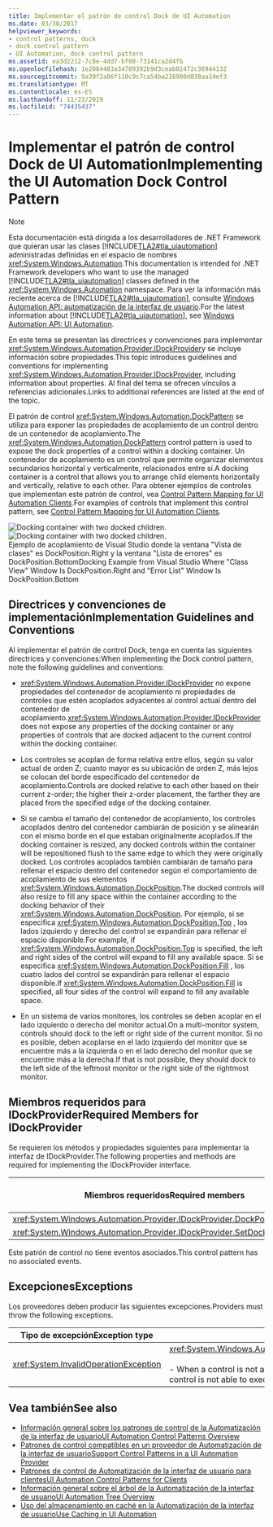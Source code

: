 ```yaml
---
title: Implementar el patrón de control Dock de UI Automation
ms.date: 03/30/2017
helpviewer_keywords:
- control patterns, dock
- dock control pattern
- UI Automation, dock control pattern
ms.assetid: ea3d2212-7c8e-4dd7-bf08-73141ca2d4fb
ms.openlocfilehash: 1e2084483a34709392b9d3ceab02472c36944132
ms.sourcegitcommit: 9a39f2a06f110c9c7ca54ba216900d038aa14ef3
ms.translationtype: MT
ms.contentlocale: es-ES
ms.lasthandoff: 11/23/2019
ms.locfileid: "74435437"
---
```

# <a name="implementing-the-ui-automation-dock-control-pattern"></a><span data-ttu-id="10284-102">Implementar el patrón de control Dock de UI Automation</span><span class="sxs-lookup"><span data-stu-id="10284-102">Implementing the UI Automation Dock Control Pattern</span></span>
> [!NOTE]
> <span data-ttu-id="10284-103">Esta documentación está dirigida a los desarrolladores de .NET Framework que quieran usar las clases [!INCLUDE[TLA2#tla_uiautomation](../../../includes/tla2sharptla-uiautomation-md.md)] administradas definidas en el espacio de nombres <xref:System.Windows.Automation>.</span><span class="sxs-lookup"><span data-stu-id="10284-103">This documentation is intended for .NET Framework developers who want to use the managed [!INCLUDE[TLA2#tla_uiautomation](../../../includes/tla2sharptla-uiautomation-md.md)] classes defined in the <xref:System.Windows.Automation> namespace.</span></span> <span data-ttu-id="10284-104">Para ver la información más reciente acerca de [!INCLUDE[TLA2#tla_uiautomation](../../../includes/tla2sharptla-uiautomation-md.md)], consulte [Windows Automation API: automatización de la interfaz de usuario](/windows/win32/winauto/entry-uiauto-win32).</span><span class="sxs-lookup"><span data-stu-id="10284-104">For the latest information about [!INCLUDE[TLA2#tla_uiautomation](../../../includes/tla2sharptla-uiautomation-md.md)], see [Windows Automation API: UI Automation](/windows/win32/winauto/entry-uiauto-win32).</span></span>  
  
 <span data-ttu-id="10284-105">En este tema se presentan las directrices y convenciones para implementar <xref:System.Windows.Automation.Provider.IDockProvider>y se incluye información sobre propiedades.</span><span class="sxs-lookup"><span data-stu-id="10284-105">This topic introduces guidelines and conventions for implementing <xref:System.Windows.Automation.Provider.IDockProvider>, including information about properties.</span></span> <span data-ttu-id="10284-106">Al final del tema se ofrecen vínculos a referencias adicionales.</span><span class="sxs-lookup"><span data-stu-id="10284-106">Links to additional references are listed at the end of the topic.</span></span>  
  
 <span data-ttu-id="10284-107">El patrón de control <xref:System.Windows.Automation.DockPattern> se utiliza para exponer las propiedades de acoplamiento de un control dentro de un contenedor de acoplamiento.</span><span class="sxs-lookup"><span data-stu-id="10284-107">The <xref:System.Windows.Automation.DockPattern> control pattern is used to expose the dock properties of a control within a docking container.</span></span> <span data-ttu-id="10284-108">Un contenedor de acoplamiento es un control que permite organizar elementos secundarios horizontal y verticalmente, relacionados entre sí.</span><span class="sxs-lookup"><span data-stu-id="10284-108">A docking container is a control that allows you to arrange child elements horizontally and vertically, relative to each other.</span></span> <span data-ttu-id="10284-109">Para obtener ejemplos de controles que implementan este patrón de control, vea [Control Pattern Mapping for UI Automation Clients](control-pattern-mapping-for-ui-automation-clients.md).</span><span class="sxs-lookup"><span data-stu-id="10284-109">For examples of controls that implement this control pattern, see [Control Pattern Mapping for UI Automation Clients](control-pattern-mapping-for-ui-automation-clients.md).</span></span>  
  
 <span data-ttu-id="10284-110">![Docking container with two docked children.](./media/uia-dockpattern-dockingexample.PNG "UIA_DockPattern_DockingExample")</span><span class="sxs-lookup"><span data-stu-id="10284-110">![Docking container with two docked children.](./media/uia-dockpattern-dockingexample.PNG "UIA_DockPattern_DockingExample")</span></span>  
<span data-ttu-id="10284-111">Ejemplo de acoplamiento de Visual Studio donde la ventana "Vista de clases" es DockPosition.Right y la ventana "Lista de errores" es DockPosition.Bottom</span><span class="sxs-lookup"><span data-stu-id="10284-111">Docking Example from Visual Studio Where "Class View" Window Is DockPosition.Right and "Error List" Window Is DockPosition.Bottom</span></span>  
  
<a name="Implementation_Guidelines_and_Conventions"></a>   
## <a name="implementation-guidelines-and-conventions"></a><span data-ttu-id="10284-112">Directrices y convenciones de implementación</span><span class="sxs-lookup"><span data-stu-id="10284-112">Implementation Guidelines and Conventions</span></span>  
 <span data-ttu-id="10284-113">Al implementar el patrón de control Dock, tenga en cuenta las siguientes directrices y convenciones:</span><span class="sxs-lookup"><span data-stu-id="10284-113">When implementing the Dock control pattern, note the following guidelines and conventions:</span></span>  
  
- <span data-ttu-id="10284-114"><xref:System.Windows.Automation.Provider.IDockProvider> no expone propiedades del contenedor de acoplamiento ni propiedades de controles que estén acoplados adyacentes al control actual dentro del contenedor de acoplamiento.</span><span class="sxs-lookup"><span data-stu-id="10284-114"><xref:System.Windows.Automation.Provider.IDockProvider> does not expose any properties of the docking container or any properties of controls that are docked adjacent to the current control within the docking container.</span></span>  
  
- <span data-ttu-id="10284-115">Los controles se acoplan de forma relativa entre ellos, según su valor actual de orden Z; cuanto mayor es su ubicación de orden Z, más lejos se colocan del borde especificado del contenedor de acoplamiento.</span><span class="sxs-lookup"><span data-stu-id="10284-115">Controls are docked relative to each other based on their current z-order; the higher their z-order placement, the farther they are placed from the specified edge of the docking container.</span></span>  
  
- <span data-ttu-id="10284-116">Si se cambia el tamaño del contenedor de acoplamiento, los controles acoplados dentro del contenedor cambiarán de posición y se alinearán con el mismo borde en el que estaban originalmente acoplados.</span><span class="sxs-lookup"><span data-stu-id="10284-116">If the docking container is resized, any docked controls within the container will be repositioned flush to the same edge to which they were originally docked.</span></span> <span data-ttu-id="10284-117">Los controles acoplados también cambiarán de tamaño para rellenar el espacio dentro del contenedor según el comportamiento de acoplamiento de sus elementos <xref:System.Windows.Automation.DockPosition>.</span><span class="sxs-lookup"><span data-stu-id="10284-117">The docked controls will also resize to fill any space within the container according to the docking behavior of their <xref:System.Windows.Automation.DockPosition>.</span></span> <span data-ttu-id="10284-118">Por ejemplo, si se especifica <xref:System.Windows.Automation.DockPosition.Top> , los lados izquierdo y derecho del control se expandirán para rellenar el espacio disponible.</span><span class="sxs-lookup"><span data-stu-id="10284-118">For example, if <xref:System.Windows.Automation.DockPosition.Top> is specified, the left and right sides of the control will expand to fill any available space.</span></span> <span data-ttu-id="10284-119">Si se especifica <xref:System.Windows.Automation.DockPosition.Fill> , los cuatro lados del control se expandirán para rellenar el espacio disponible.</span><span class="sxs-lookup"><span data-stu-id="10284-119">If <xref:System.Windows.Automation.DockPosition.Fill> is specified, all four sides of the control will expand to fill any available space.</span></span>  
  
- <span data-ttu-id="10284-120">En un sistema de varios monitores, los controles se deben acoplar en el lado izquierdo o derecho del monitor actual.</span><span class="sxs-lookup"><span data-stu-id="10284-120">On a multi-monitor system, controls should dock to the left or right side of the current monitor.</span></span> <span data-ttu-id="10284-121">Si no es posible, deben acoplarse en el lado izquierdo del monitor que se encuentre más a la izquierda o en el lado derecho del monitor que se encuentre más a la derecha.</span><span class="sxs-lookup"><span data-stu-id="10284-121">If that is not possible, they should dock to the left side of the leftmost monitor or the right side of the rightmost monitor.</span></span>  
  
<a name="Required_Members_for_IDockProvider"></a>   
## <a name="required-members-for-idockprovider"></a><span data-ttu-id="10284-122">Miembros requeridos para IDockProvider</span><span class="sxs-lookup"><span data-stu-id="10284-122">Required Members for IDockProvider</span></span>  
 <span data-ttu-id="10284-123">Se requieren los métodos y propiedades siguientes para implementar la interfaz de IDockProvider.</span><span class="sxs-lookup"><span data-stu-id="10284-123">The following properties and methods are required for implementing the IDockProvider interface.</span></span>  
  
|<span data-ttu-id="10284-124">Miembros requeridos</span><span class="sxs-lookup"><span data-stu-id="10284-124">Required members</span></span>|<span data-ttu-id="10284-125">Tipo de miembro</span><span class="sxs-lookup"><span data-stu-id="10284-125">Member type</span></span>|<span data-ttu-id="10284-126">Notas</span><span class="sxs-lookup"><span data-stu-id="10284-126">Notes</span></span>|  
|----------------------|-----------------|-----------|  
|<xref:System.Windows.Automation.Provider.IDockProvider.DockPosition%2A>|<span data-ttu-id="10284-127">Propiedad.</span><span class="sxs-lookup"><span data-stu-id="10284-127">Property</span></span>|<span data-ttu-id="10284-128">Ninguno</span><span class="sxs-lookup"><span data-stu-id="10284-128">None</span></span>|  
|<xref:System.Windows.Automation.Provider.IDockProvider.SetDockPosition%2A>|<span data-ttu-id="10284-129">Método</span><span class="sxs-lookup"><span data-stu-id="10284-129">Method</span></span>|<span data-ttu-id="10284-130">Ninguno</span><span class="sxs-lookup"><span data-stu-id="10284-130">None</span></span>|  
  
 <span data-ttu-id="10284-131">Este patrón de control no tiene eventos asociados.</span><span class="sxs-lookup"><span data-stu-id="10284-131">This control pattern has no associated events.</span></span>  
  
<a name="Exceptions"></a>   
## <a name="exceptions"></a><span data-ttu-id="10284-132">Excepciones</span><span class="sxs-lookup"><span data-stu-id="10284-132">Exceptions</span></span>  
 <span data-ttu-id="10284-133">Los proveedores deben producir las siguientes excepciones.</span><span class="sxs-lookup"><span data-stu-id="10284-133">Providers must throw the following exceptions.</span></span>  
  
|<span data-ttu-id="10284-134">Tipo de excepción</span><span class="sxs-lookup"><span data-stu-id="10284-134">Exception type</span></span>|<span data-ttu-id="10284-135">Condición</span><span class="sxs-lookup"><span data-stu-id="10284-135">Condition</span></span>|  
|--------------------|---------------|  
|<xref:System.InvalidOperationException>|<xref:System.Windows.Automation.Provider.IDockProvider.SetDockPosition%2A><br /><br /> <span data-ttu-id="10284-136">-   When a control is not able to execute the requested dock style.</span><span class="sxs-lookup"><span data-stu-id="10284-136">-   When a control is not able to execute the requested dock style.</span></span>|  
  
## <a name="see-also"></a><span data-ttu-id="10284-137">Vea también</span><span class="sxs-lookup"><span data-stu-id="10284-137">See also</span></span>

- [<span data-ttu-id="10284-138">Información general sobre los patrones de control de la Automatización de la interfaz de usuario</span><span class="sxs-lookup"><span data-stu-id="10284-138">UI Automation Control Patterns Overview</span></span>](ui-automation-control-patterns-overview.md)
- [<span data-ttu-id="10284-139">Patrones de control compatibles en un proveedor de Automatización de la interfaz de usuario</span><span class="sxs-lookup"><span data-stu-id="10284-139">Support Control Patterns in a UI Automation Provider</span></span>](support-control-patterns-in-a-ui-automation-provider.md)
- [<span data-ttu-id="10284-140">Patrones de control de Automatización de la interfaz de usuario para clientes</span><span class="sxs-lookup"><span data-stu-id="10284-140">UI Automation Control Patterns for Clients</span></span>](ui-automation-control-patterns-for-clients.md)
- [<span data-ttu-id="10284-141">Información general sobre el árbol de la Automatización de la interfaz de usuario</span><span class="sxs-lookup"><span data-stu-id="10284-141">UI Automation Tree Overview</span></span>](ui-automation-tree-overview.md)
- [<span data-ttu-id="10284-142">Uso del almacenamiento en caché en la Automatización de la interfaz de usuario</span><span class="sxs-lookup"><span data-stu-id="10284-142">Use Caching in UI Automation</span></span>](use-caching-in-ui-automation.md)
